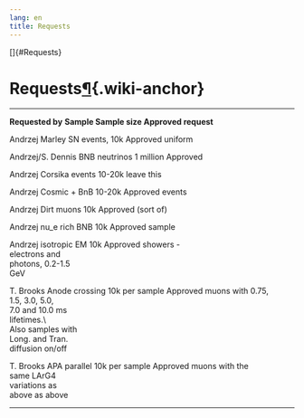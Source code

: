 ```yaml
---
lang: en
title: Requests
---
```


[]{#Requests}

Requests[¶](#Requests){.wiki-anchor}
====================================

  ----------------- ----------------- ----------------- -----------------
  **Requested by**  **Sample          **Sample size**   **Approved**
                    request**                           

  Andrzej           Marley SN events, 10k               Approved
                    uniform                             

  Andrzej/S. Dennis BNB neutrinos     1 million         Approved

  Andrzej           Corsika events    10-20k            leave this

  Andrzej           Cosmic + BnB      10-20k            Approved
                    events                              

  Andrzej           Dirt muons        10k               Approved (sort
                                                        of)

  Andrzej           nu\_e rich BNB    10k               Approved
                    sample                              

  Andrzej           isotropic EM      10k               Approved
                    showers -                           
                    electrons and                       
                    photons, 0.2-1.5                    
                    GeV                                 

  T. Brooks         Anode crossing    10k per sample    Approved
                    muons with 0.75,                    
                    1.5, 3.0, 5.0,                      
                    7.0 and 10.0 ms                     
                    lifetimes.\                         
                    Also samples with                   
                    Long. and Tran.                     
                    diffusion on/off                    

  T. Brooks         APA parallel      10k per sample    Approved
                    muons with the                      
                    same LArG4                          
                    variations as                       
                    above as above                      
  ----------------- ----------------- ----------------- -----------------
